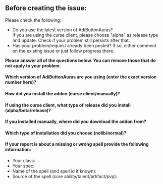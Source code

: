 ## Before creating the issue:

Please check the following:
  - Do you use the latest version of AdiButtonAuras?  
    If you are using the curse client, please choose "alpha" as release type and update. Check if your problem still persists after that.
  - Has your problem/request already been posted? If so, either comment on the existing issue or just follow progress there.

**Please answer all of the questions below. You can remove those that do not apply to your problem.**

#### Which version of AdiButtonAuras are you using (enter the exact version number here)?


#### How did you install the addon (curse client/manually)?


#### If using the curse client, what type of release did you install (alpha/beta/release)?


#### If you installed manually, where did you download the addon from?


#### Which type of installation did you choose (nolib/normal)?


#### If your report is about a missing or wrong spell provide the following information:
  - Your class:
  - Your spec:
  - Name of the spell (and spell id if known):
  - Source of the spell (core ability/talent/artifact/pvp):
